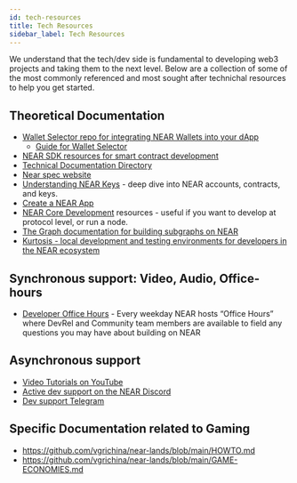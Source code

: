 ```yaml
---
id: tech-resources
title: Tech Resources
sidebar_label: Tech Resources
---
```


We understand that the tech/dev side is fundamental to developing web3 projects and taking them to the next level. Below are a collection of some of the most commonly referenced and most sought after technichal resources to help you get started.


## Theoretical Documentation 

* [Wallet Selector repo for integrating NEAR Wallets into your dApp](https://github.com/near/wallet-selector)
    * [Guide for Wallet Selector](https://github.com/near/wallet-selector/blob/dev/packages/core/docs/guides/custom-wallets.md)
* [NEAR SDK resources for smart contract development](https://docs.near.org/sdk/welcome)
* [Technical Documentation Directory](https://docs.near.org/)
* [Near spec website](http://nomicon.io/)
* [Understanding NEAR Keys](https://www.vitalpoint.ai/understanding-near-keys/) - deep dive into NEAR accounts, contracts, and keys.
* [Create a NEAR App](https://github.com/near/create-near-app)
* [NEAR Core Development](https://near.github.io/nearcore/) resources - useful if you want to develop at protocol level, or run a node.
* [The Graph documentation for building subgraphs on NEAR](https://thegraph.com/docs/en/supported-networks/near/)
* [Kurtosis - local development and testing environments for developers in the NEAR ecosystem](https://www.kurtosistech.com/)

## Synchronous support: Video, Audio, Office-hours 

* [Developer Office Hours](https://near.org/office-hours/) - Every weekday NEAR hosts “Office Hours” where DevRel and Community team members are available to field any questions you may have about building on NEAR

## Asynchronous support
* [Video Tutorials on YouTube](https://www.youtube.com/c/NEARProtocol)
* [Active dev support on the NEAR Discord](https://discord.com/channels/490367152054992913/542945453533036544)
* [Dev support Telegram](https://t.me/neardev)

## Specific Documentation related to Gaming
* https://github.com/vgrichina/near-lands/blob/main/HOWTO.md 
* https://github.com/vgrichina/near-lands/blob/main/GAME-ECONOMIES.md
